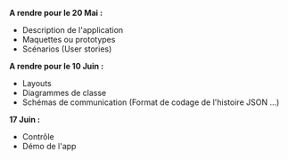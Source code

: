 **A rendre pour le 20 Mai :**
- Description de l'application
- Maquettes ou prototypes
- Scénarios (User stories)

**A rendre pour le 10 Juin :**
- Layouts
- Diagrammes de classe
- Schémas de communication (Format de codage de l'histoire JSON ...)

**17 Juin :**
- Contrôle
- Démo de l'app
